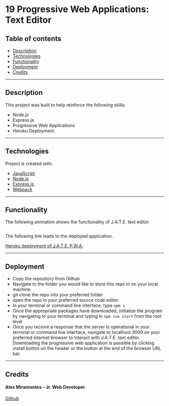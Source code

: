 # 19 Progressive Web Applications: Text Editor

## Table of contents

- [Description](#description)
- [Technologies](#technologies)
- [Functionality](#functionality)
- [Deployment](#deployment)
- [Credits](#credits)

---


## Description

This project was built to help reinforce the following skills:

- Node.js
- Express.js
- Progressive Web Applications
- Heroku Deployment

---


## Technologies

Project is created with:

- [JavaScript](https://www.javascript.com/)
- [Node.js](https://nodejs.org/)
- [Express.js](https://expressjs.com/)
- [Webpack](https://webpack.js.org/)

---


## Functionality

The following animation shows the functionality of J.A.T.E. text editor.


![]()


The following link leads to the deployed application.

[Heroku deployment of J.A.T.E. P.W.A.](https://shrouded-depths-39368.herokuapp.com/)

---


## Deployment

- Copy the repository from Github
- Navigate to the folder you would like to store this repo in on your local machine
- git clone the repo into your preferred folder
- open the repo in your preferred source code editor 
- In your terminal or command line interface, type `npm i`
- Once the appropriate packages have downloaded, initialize the program by navigating to your terminal and typing in `npm run start` from the root level
- Once you receive a response that the server is operational in your terminal or command line interface, navigate to localhost:3000 on your preferred internet browser to interact with J.A.T.E. text editor. Downloading the progressive web application is possible by clicking install button on the header or the button at the end of the browser URL bar. 


---


## Credits

#### Alex Miramontes - Jr. Web Developer

[Github](https://www.github.com/amiramonte)
